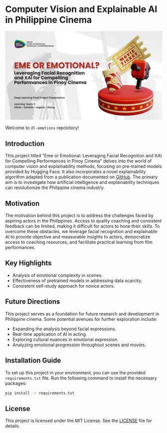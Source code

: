 # Computer Vision and Explainable AI in Philippine Cinema

![Title](images/title.jpg)

Welcome to `dl-emotions` repository!

## Introduction

This project titled "Eme or Emotional: Leveraging Facial Recognition and XAI for Compelling Performances in Pinoy Cinema" delves into the world of computer vision and explainability methods, focusing on pre-trained models provided by Hugging Face. It also incorporates a novel explainability algorithm adapted from a publication documented on [GitHub](https://github.com/stevenstalder/NN-Explainer). The primary aim is to investigate how artificial intelligence and explainability techniques can revolutionize the Philippine cinema industry.

## Motivation

The motivation behind this project is to address the challenges faced by aspiring actors in the Philippines. Access to quality coaching and consistent feedback can be limited, making it difficult for actors to hone their skills. To overcome these obstacles, we leverage facial recognition and explainable AI to provide objective and measurable insights to actors, democratize access to coaching resources, and facilitate practical learning from film performances.

## Key Highlights

- Analysis of emotional complexity in scenes.
- Effectiveness of pretrained models in addressing data scarcity.
- Consistent self-study approach for novice actors.

## Future Directions

This project serves as a foundation for future research and development in Philippine cinema. Some potential avenues for further exploration include:

- Expanding the analysis beyond facial expressions.
- Real-time application of AI in acting.
- Exploring cultural nuances in emotional expression.
- Analyzing emotional progression throughout scenes and movies.

## Installation Guide

To set up this project in your environment, you can use the provided `requirements.txt` file. Run the following command to install the necessary packages:

```bash
pip install -r requirements.txt
```

## License

This project is licensed under the MIT License. See the [LICENSE](LICENSE) file for details.